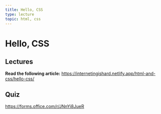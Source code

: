 ```yaml
---
title: Hello, CSS
type: lecture
topic: html, css
---
```


# Hello, CSS

## Lectures

**Read the following article:** https://internetingishard.netlify.app/html-and-css/hello-css/

## Quiz

https://forms.office.com/r/JNnYi8JueR
